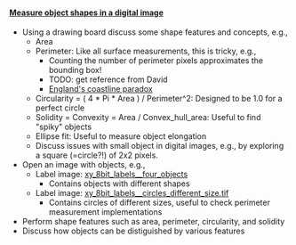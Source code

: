 <h4 id='measure_act1'><a href="#measure_act1">Measure object shapes in a digital image</a></h4>

- Using a drawing board discuss some shape features and concepts, e.g.,
  - Area
  - Perimeter: Like all surface measurements, this is tricky, e.g., 
    - Counting the number of perimeter pixels approximates the bounding box!
    - TODO: get reference from David
    - [England's coastline paradox](https://en.wikipedia.org/wiki/Coastline_paradox)
  - Circularity = ( 4 * Pi * Area ) / Perimeter^2: Designed to be 1.0 for a perfect circle
  - Solidity = Convexity = Area / Convex_hull_area: Useful to find "spiky" objects
  - Ellipse fit: Useful to measure object elongation
  - Discuss issues with small object in digital images, e.g., by exploring a square (=circle?!) of 2x2 pixels.
- Open an image with objects, e.g.,
  - Label image: [xy_8bit_labels__four_objects](https://github.com/NEUBIAS/training-resources/raw/master/image_data/xy_8bit_labels__four_objects.tif)
    - Contains objects with different shapes
  - Label image: [xy_8bit_labels__circles_different_size.tif](https://github.com/NEUBIAS/training-resources/raw/master/image_data/xy_8bit_labels__circles_different_size.tif) 
    - Contains circles of different sizes, useful to check perimeter measurement implementations
- Perform shape features such as area, perimeter, circularity, and solidity
- Discuss how objects can be distiguished by various features
